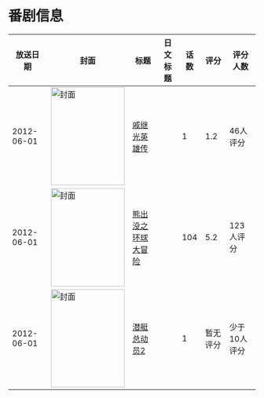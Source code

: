 # 番剧信息

|放送日期|封面|标题|日文标题|话数|评分|评分人数|
|---|---|---|---|---|---|---|
|2012-06-01|<img src="https://lain.bgm.tv/pic/cover/c/e7/87/41027_0C0OU.jpg" alt="封面" style="width:150px;height:200px;object-fit:cover;">|[戚继光英雄传](https://bangumi.tv/subject/41027)||1|1.2|46人评分|
|2012-06-01|<img src="https://lain.bgm.tv/pic/cover/c/69/ef/107529_ZImyt.jpg" alt="封面" style="width:150px;height:200px;object-fit:cover;">|[熊出没之环球大冒险](https://bangumi.tv/subject/107529)||104|5.2|123人评分|
|2012-06-01|<img src="https://lain.bgm.tv/pic/cover/c/eb/b9/130810_Vj9j9.jpg" alt="封面" style="width:150px;height:200px;object-fit:cover;">|[潜艇总动员2](https://bangumi.tv/subject/130810)||1|暂无评分|少于10人评分|
